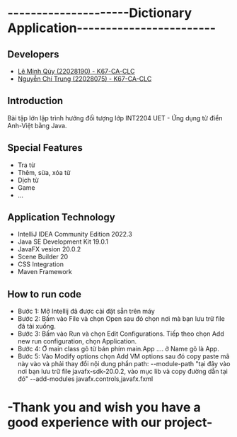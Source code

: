 # ---------------------Dictionary Application------------------------


## Developers

- [Lê Minh Qúy (22028190) - K67-CA-CLC](https://github.com/quyk67uet)
- [Nguyễn Chí Trung (22028075) - K67-CA-CLC](https://github.com/chitrung-gg)


## Introduction

Bài tập lớn lập trình hướng đối tượng lớp INT2204 UET - Ứng dụng từ điển Anh-Việt bằng Java.

## Special Features

- Tra từ
- Thêm, sừa, xóa từ
- Dịch từ
- Game
- ...

## Application Technology

- IntelliJ IDEA Community Edition 2022.3
- Java SE Development Kit 19.0.1
- JavaFX vesion 20.0.2
- Scene Builder 20
- CSS Integration
- Maven Framework

## How to run code

- Bước 1: Mở Intellij đã được cài đặt sẵn trên máy
- Bước 2: Bấm vào File và chọn Open sau đó chọn nơi mà bạn lưu trữ file đã tải xuống.
- Bước 3: Bấm vào Run và chọn Edit Configurations. Tiếp theo chọn Add new run configuration, chọn Application.
- Bước 4: Ở main class gõ từ bán phím main.App .... ở Name gõ là App.
- Bước 5: Vào Modify options chọn Add VM options sau đó copy paste mã này vào và phải thay đổi nội dung phần path:
  --module-path "tại đây vào nơi bạn lưu trữ file javafx-sdk-20.0.2, vào mục lib và copy đường dẫn tại đó" --add-modules javafx.controls,javafx.fxml

# -Thank you and wish you have a good experience with our project-
